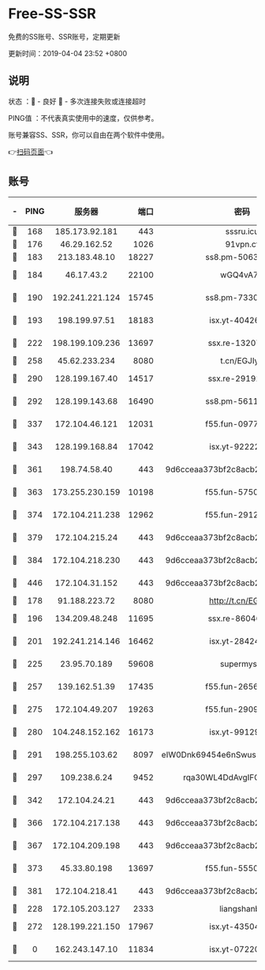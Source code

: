 # Free-SS-SSR

免费的SS账号、SSR账号，定期更新

更新时间：2019-04-04 23:52 +0800

## 说明

状态     ：🙂 - 良好 🙁 - 多次连接失败或连接超时

PING值   ：不代表真实使用中的速度，仅供参考。

账号兼容SS、SSR，你可以自由在两个软件中使用。

👉[扫码页面](https://liesauer.github.io/Free-SS-SSR/)👈

## 账号

|-|PING|服务器|端口|密码|加密方式|区域|
|:----:|:----:|:-----:|-----:|:----:|:----:|:----:|
|🙂|168|185.173.92.181|443|sssru.icu|rc4-md5|RU|
|🙂|176|46.29.162.52|1026|91vpn.cf|rc4-md5|RU|
|🙂|183|213.183.48.10|18227|ss8.pm-50631596|rc4-md5|RU|
|🙂|184|46.17.43.2|22100|wGQ4vA7D|aes-256-gcm|RU|
|🙂|190|192.241.221.124|15745|ss8.pm-73307807|aes-256-cfb|US|
|🙂|193|198.199.97.51|18183|isx.yt-40426345|aes-256-cfb|US|
|🙂|222|198.199.109.236|13697|ssx.re-13207051|aes-256-cfb|US|
|🙂|258|45.62.233.234|8080|t.cn/EGJIyrl|rc4-md5|CA|
|🙂|290|128.199.167.40|14517|ssx.re-29192167|aes-256-cfb|SG|
|🙂|292|128.199.143.68|16490|ss8.pm-56112391|aes-256-cfb|SG|
|🙂|337|172.104.46.121|12031|f55.fun-09776967|aes-256-cfb|SG|
|🙂|343|128.199.168.84|17042|isx.yt-92222344|aes-256-cfb|SG|
|🙂|361|198.74.58.40|443|9d6cceaa373bf2c8acb22e60b6a58be6|aes-256-cfb|US|
|🙂|363|173.255.230.159|10198|f55.fun-57509636|aes-256-cfb|US|
|🙂|374|172.104.211.238|12962|f55.fun-29121491|aes-256-cfb|US|
|🙂|379|172.104.215.24|443|9d6cceaa373bf2c8acb22e60b6a58be6|aes-256-cfb|US|
|🙂|384|172.104.218.230|443|9d6cceaa373bf2c8acb22e60b6a58be6|aes-256-cfb|US|
|🙂|446|172.104.31.152|443|9d6cceaa373bf2c8acb22e60b6a58be6|aes-256-cfb|US|
|🙂|178|91.188.223.72|8080|http://t.cn/EGJIyrl|rc4-md5|RU|
|🙂|196|134.209.48.248|11695|ssx.re-86046850|aes-256-cfb|US|
|🙂|201|192.241.214.146|16462|isx.yt-28424769|aes-256-cfb|US|
|🙂|225|23.95.70.189|59608|supermyssr|chacha20-ietf|US|
|🙂|257|139.162.51.39|17435|f55.fun-26568226|aes-256-cfb|SG|
|🙂|275|172.104.49.207|19263|f55.fun-29091069|aes-256-cfb|SG|
|🙂|280|104.248.152.162|16173|isx.yt-99129295|aes-256-cfb|SG|
|🙂|291|198.255.103.62|8097|eIW0Dnk69454e6nSwuspv9DmS201tQ0D|aes-256-cfb|US|
|🙂|297|109.238.6.24|9452|rqa30WL4DdAvgIFG6Fs3znzTa|aes-256-cfb|FR|
|🙂|342|172.104.24.21|443|9d6cceaa373bf2c8acb22e60b6a58be6|aes-256-cfb|US|
|🙂|366|172.104.217.138|443|9d6cceaa373bf2c8acb22e60b6a58be6|aes-256-cfb|US|
|🙂|367|172.104.209.198|443|9d6cceaa373bf2c8acb22e60b6a58be6|aes-256-cfb|US|
|🙂|373|45.33.80.198|13697|f55.fun-55504081|aes-256-cfb|US|
|🙂|381|172.104.218.41|443|9d6cceaa373bf2c8acb22e60b6a58be6|aes-256-cfb|US|
|🙁|228|172.105.203.127|2333|liangshanbo|chacha20|JP|
|🙁|272|128.199.221.150|17967|isx.yt-43504398|aes-256-cfb|SG|
|🙁|0|162.243.147.10|11834|isx.yt-07220762|aes-256-cfb|US|

